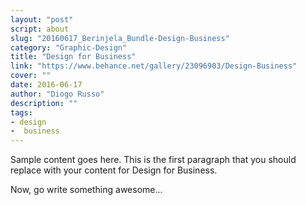 ```yaml
---
layout: "post"
script: about
slug: "20160617_Berinjela_Bundle-Design-Business"
category: "Graphic-Design"
title: "Design for Business"
link: "https://www.behance.net/gallery/23096903/Design-Business"
cover: ""
date: 2016-06-17
author: "Diogo Russo"
description: ""
tags:
- design
-  business
---
```

 
Sample content goes here. This is the first paragraph that you should replace with your content for Design for Business.
 
Now, go write something awesome...
